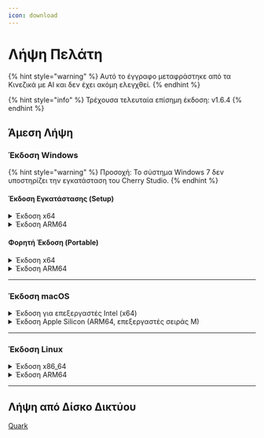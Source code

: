 ```yaml
---
icon: download
---
```

# Λήψη Πελάτη


{% hint style="warning" %}
Αυτό το έγγραφο μεταφράστηκε από τα Κινεζικά με AI και δεν έχει ακόμη ελεγχθεί.
{% endhint %}




{% hint style="info" %}
Τρέχουσα τελευταία επίσημη έκδοση: v1.6.4
{% endhint %}

## Άμεση Λήψη

### Έκδοση Windows

{% hint style="warning" %}
Προσοχή: Το σύστημα Windows 7 δεν υποστηρίζει την εγκατάσταση του Cherry Studio.
{% endhint %}

#### Έκδοση Εγκατάστασης (Setup)

<details>

<summary>Έκδοση x64</summary>

Κύρια διαδρομή:

【[Επίσημος Ιστότοπος Cherry Studio](https://cherry-ai.com/download)】 【[GitHub](https://github.com/CherryHQ/cherry-studio/releases/download/v1.6.0-rc.2/Cherry-Studio-1.6.4-rc.2-x64-setup.exe)】

Εναλλακτικές διαδρομές:

【[Γραμμή 1](https://download-cf.ocoolai.com/https://github.com/CherryHQ/cherry-studio/releases/download/v1.6.0-rc.2/Cherry-Studio-1.6.4-rc.2-x64-setup.exe)】 【[Γραμμή 2](https://download.ocoolai.com/https://github.com/CherryHQ/cherry-studio/releases/download/v1.6.0-rc.2/Cherry-Studio-1.6.4-rc.2-x64-setup.exe)】 【[Γραμμή 3](https://download.ocoolai.online/https://github.com/CherryHQ/cherry-studio/releases/download/v1.6.0-rc.2/Cherry-Studio-1.6.4-rc.2-x64-setup.exe)】

</details>

<details>

<summary>Έκδοση ARM64</summary>

Κύρια διαδρομή:

【[Επίσημος Ιστότοπος Cherry Studio](https://cherry-ai.com/download)】 【[GitHub](https://github.com/CherryHQ/cherry-studio/releases/download/v1.6.0-rc.2/Cherry-Studio-1.6.4-rc.2-arm64-setup.exe)】

Εναλλακτικές διαδρομές:

【[Γραμμή 1](https://download-cf.ocoolai.com/https://github.com/CherryHQ/cherry-studio/releases/download/v1.6.0-rc.2/Cherry-Studio-1.6.4-rc.2-arm64-setup.exe)】 【[Γραμμή 2](https://download.ocoolai.com/https://github.com/CherryHQ/cherry-studio/releases/download/v1.6.0-rc.2/Cherry-Studio-1.6.4-rc.2-arm64-setup.exe)】 【[Γραμμή 3](https://download.ocoolai.online/https://github.com/CherryHQ/cherry-studio/releases/download/v1.6.0-rc.2/Cherry-Studio-1.6.4-rc.2-arm64-setup.exe)】

</details>

#### Φορητή Έκδοση (Portable)

<details>

<summary>Έκδοση x64</summary>

Κύρια διαδρομή:

【[Επίσημος Ιστότοπος Cherry Studio](https://cherry-ai.com/download)】 【[GitHub](https://github.com/CherryHQ/cherry-studio/releases/download/v1.6.0-rc.2/Cherry-Studio-1.6.4-rc.2-x64-portable.exe)】

Εναλλακτικές διαδρομές:

【[Γραμμή 1](https://download-cf.ocoolai.com/https://github.com/CherryHQ/cherry-studio/releases/download/v1.6.0-rc.2/Cherry-Studio-1.6.4-rc.2-x64-portable.exe)】 【[Γραμμή 2](https://download.ocoolai.com/https://github.com/CherryHQ/cherry-studio/releases/download/v1.6.0-rc.2/Cherry-Studio-1.6.4-rc.2-x64-portable.exe)】 【[Γραμμή 3](https://download.ocoolai.online/https://github.com/CherryHQ/cherry-studio/releases/download/v1.6.0-rc.2/Cherry-Studio-1.6.4-rc.2-x64-portable.exe)】

</details>

<details>

<summary>Έκδοση ARM64</summary>

Κύρια διαδρομή:

【[Επίσημος Ιστότοπος Cherry Studio](https://cherry-ai.com/download)】 【[GitHub](https://github.com/CherryHQ/cherry-studio/releases/download/v1.6.0-rc.2/Cherry-Studio-1.6.4-rc.2-arm64-portable.exe)】

Εναλλακτικές διαδρομές:

【[Γραμμή 1](https://download-cf.ocoolai.com/https://github.com/CherryHQ/cherry-studio/releases/download/v1.6.0-rc.2/Cherry-Studio-1.6.4-rc.2-arm64-portable.exe)】 【[Γραμμή 2](https://download.ocoolai.com/https://github.com/CherryHQ/cherry-studio/releases/download/v1.6.0-rc.2/Cherry-Studio-1.6.4-rc.2-arm64-portable.exe)】 【[Γραμμή 3](https://download.ocoolai.online/https://github.com/CherryHQ/cherry-studio/releases/download/v1.6.0-rc.2/Cherry-Studio-1.6.4-rc.2-arm64-portable.exe)】

</details>

***

### Έκδοση macOS

<details>

<summary>Έκδοση για επεξεργαστές Intel (x64)</summary>

Κύρια διαδρομή:

【[Επίσημος Ιστότοπος Cherry Studio](https://cherry-ai.com/download)】 【[GitHub](https://github.com/CherryHQ/cherry-studio/releases/download/v1.6.0-rc.2/Cherry-Studio-1.6.4-rc.2-x64.dmg)】

Εναλλακτικές διαδρομές:

【[Γραμμή 1](https://download-cf.ocoolai.com/https://github.com/CherryHQ/cherry-studio/releases/download/v1.6.0-rc.2/Cherry-Studio-1.6.4-rc.2.dmg)】 【[Γραμμή 2](https://download.ocoolai.com/https://github.com/CherryHQ/cherry-studio/releases/download/v1.6.0-rc.2/Cherry-Studio-1.6.4-rc.2-x64.dmg)】 【[Γραμμή 3](https://download.ocoolai.online/https://github.com/CherryHQ/cherry-studio/releases/download/v1.6.0-rc.2/Cherry-Studio-1.6.4-rc.2-x64.dmg)】

</details>

<details>

<summary>Έκδοση Apple Silicon (ARM64, επεξεργαστές σειράς M)</summary>

Κύρια διαδρομή:

【[Επίσημος Ιστότοπος Cherry Studio](https://cherry-ai.com/download)】 【[GitHub](https://github.com/CherryHQ/cherry-studio/releases/download/v1.6.0-rc.2/Cherry-Studio-1.6.4-rc.2-arm64.dmg)】

Εναλλακτικές διαδρομές:

【[Γραμμή 1](https://download-cf.ocoolai.com/https://github.com/CherryHQ/cherry-studio/releases/download/v1.6.0-rc.2/Cherry-Studio-1.6.4-rc.2-arm64.dmg)】 【[Γραμμή 2](https://download.ocoolai.com/https://github.com/CherryHQ/cherry-studio/releases/download/v1.6.0-rc.2/Cherry-Studio-1.6.4-rc.2-arm64.dmg)】 【[Γραμμή 3](https://download.ocoolai.online/https://github.com/CherryHQ/cherry-studio/releases/download/v1.6.0-rc.2/Cherry-Studio-1.6.4-rc.2-arm64.dmg)】

</details>

***

### Έκδοση Linux

<details>

<summary>Έκδοση x86_64</summary>

Κύρια διαδρομή:

【[Επίσημος Ιστότοπος Cherry Studio](https://cherry-ai.com/download)】 【[GitHub](https://github.com/CherryHQ/cherry-studio/releases/download/v1.6.0-rc.2/Cherry-Studio-1.6.4-rc.2-x86_64.AppImage)】

Εναλλακτικές διαδρομές:

【[Γραμμή 1](https://download-cf.ocoolai.com/https://github.com/CherryHQ/cherry-studio/releases/download/v1.6.0-rc.2/Cherry-Studio-1.6.4-rc.2-x86_64.AppImage)】 【[Γραμμή 2](https://download.ocoolai.com/https://github.com/CherryHQ/cherry-studio/releases/download/v1.6.0-rc.2/Cherry-Studio-1.6.4-rc.2-x86_64.AppImage)】 【[Γραμμή 3](https://download.ocoolai.online/https://github.com/CherryHQ/cherry-studio/releases/download/v1.6.0-rc.2/Cherry-Studio-1.6.4-rc.2-x86_64.AppImage)】

</details>

<details>

<summary>Έκδοση ARM64</summary>

Κύρια διαδρομή:

【[Επίσημος Ιστότοπος Cherry Studio](https://cherry-ai.com/download)】 【[GitHub](https://github.com/CherryHQ/cherry-studio/releases/download/v1.6.0-rc.2/Cherry-Studio-1.6.4-rc.2-arm64.AppImage)】

Εναλλακτικές διαδρομές:

【[Γραμμή 1](https://download-cf.ocoolai.com/https://github.com/CherryHQ/cherry-studio/releases/download/v1.6.0-rc.2/Cherry-Studio-1.6.4-rc.2-arm64.AppImage)】 【[Γραμμή 2](https://download.ocoolai.com/https://github.com/CherryHQ/cherry-studio/releases/download/v1.6.0-rc.2/Cherry-Studio-1.6.4-rc.2-arm64.AppImage)】 【[Γραμμή 3](https://download.ocoolai.online/https://github.com/CherryHQ/cherry-studio/releases/download/v1.6.0-rc.2/Cherry-Studio-1.6.4-rc.2-arm64-AppImage)】

</details>

***

## Λήψη από Δίσκο Δικτύου

[Quark](https://pan.quark.cn/s/4044324d0ecd#/list/share)